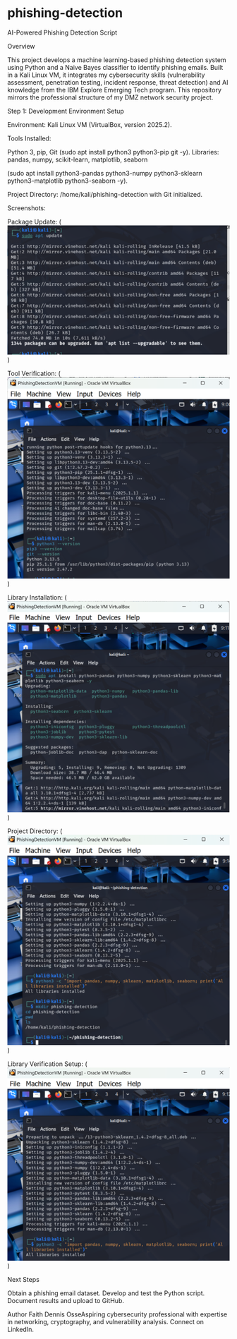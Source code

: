 # phishing-detection
AI-Powered Phishing Detection Script

Overview

This project develops a machine learning-based phishing detection system using Python and a Naive Bayes classifier to identify phishing emails. Built in a Kali Linux VM, it integrates my cybersecurity skills (vulnerability assessment, penetration testing, incident response, threat detection) and AI knowledge from the IBM Explore Emerging Tech program. This repository mirrors the professional structure of my DMZ network security project.


Step 1: Development Environment Setup

Environment: Kali Linux VM (VirtualBox, version 2025.2).

Tools Installed:

Python 3, pip, Git (sudo apt install python3 python3-pip git -y).
Libraries: pandas, numpy, scikit-learn, matplotlib, seaborn

(sudo apt install python3-pandas python3-numpy python3-sklearn python3-matplotlib python3-seaborn -y).


Project Directory: /home/kali/phishing-detection with Git initialized.

Screenshots:

Package Update: (![kali update](screenshots/apt-update.png))

Tool Verification: (![install-verification](screenshots/install_verification.png))

Library Installation: (![Libararies_install](screenshots/libraries_installation.png))

Project Directory: (![project-directory](screenshots/creating_project_directory.png))

Library Verification Setup: (![verifying-library](screenshots/libraries_installation_verified.png))




Next Steps

Obtain a phishing email dataset.
Develop and test the Python script.
Document results and upload to GitHub.

Author
Faith Dennis OsseAspiring cybersecurity professional with expertise in networking, cryptography, and vulnerability analysis. Connect on LinkedIn.
